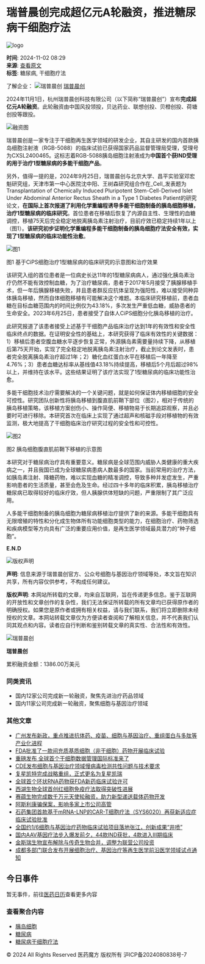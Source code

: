 # 瑞普晨创完成超亿元A轮融资，推进糖尿病干细胞疗法

![logo](https://vcdn.pharmcube.com/1672301164623_logo-2.svg)

**时间**: 2024-11-02 08:29  
**来源**: [查看原文](https://mp.weixin.qq.com/s?__biz=MzIzNDM2NzgzMA==&mid=2247579582&idx=1&sn=3ef866a59fd01c0430210bc9859e2cee&chksm=e9e493149ab80e268ec8c14b64abcd2e0c518134ac562952c713078f325a221d644318465c11&scene=0&xtrack=1)  
**标签**: 糖尿病, 干细胞疗法  

了解企业：  ![瑞普晨创](https://vcdn.pharmcube.com/drawbed/1711508728909_企业-彩色.svg) [瑞普晨创](https://investgo/company/detail/9e9b53394020242dc3465856a8d830a4)  

2024年11月1日，杭州瑞普晨创科技有限公司（以下简称“瑞普晨创”）宣布**完成超亿元A轮融资**。此轮融资由中国风投领投，贝达药业、联想创投、贝橙创投、荷塘创投等跟投。

![融资图](https://pharmcube-bydrug.oss-cn-beijing.aliyuncs.com/info/message_cn_img/cc5cedf1d4fff9323ba8c3942240fe6e.png)

瑞普晨创是一家专注于干细胞再生医学领域的研发企业，其自主研发的国内首款胰岛细胞注射液（RGB-5088）的临床试验已获得国家药品监督管理局受理，受理号为CXSL2400465。这标志着RGB-5088胰岛细胞注射液成为**中国首个获IND受理的用于治疗1型糖尿病的多能干细胞产品**。

另外，值得一提的是，2024年9月25日，瑞普晨创与北京大学、昌平实验室邓宏魁研究组，天津市第一中心医院沈中阳、王树森研究组合作在_Cell_发表题为Transplantation of Chemically Induced Pluripotent Stem-Cell-Derived Islet Under Abdominal Anterior Rectus Sheath in a Type 1 Diabetes Patient的研究论文，**在国际上首次报道了利用化学重编程诱导多能干细胞制备的胰岛细胞移植，治疗1型糖尿病的临床研究**。首位患者在移植后恢复了内源自主性、生理性的血糖调控，移植75天后完全稳定地脱离胰岛素注射治疗，目前疗效已稳定持续1年以上（图1）。**该研究初步证明化学重编程多能干细胞制备的胰岛细胞疗法安全有效，实现了1型糖尿病的临床功能性治愈**。

![图1](https://pharmcube-bydrug.oss-cn-beijing.aliyuncs.com/info/message_cn_img/d4954f405a50f41efdfc1d5b1f17d668.png)

图1 基于CiPS细胞治疗1型糖尿病的临床研究的示意图和治疗效果

该研究入组的首位患者是一位病史长达11年的1型糖尿病病人，通过强化胰岛素治疗仍然不能有效控制血糖，为了治疗糖尿病，患者于2017年5月接受了胰腺移植手术，但一年后胰腺移植失败，并且患者群反应抗体呈现为强阳性，难以接受同种异体胰岛移植，然而自体细胞移植有可能解决这个难题。本临床研究移植前，患者血糖在目标血糖范围内的时间比例仅为43.18%，多次发生严重低血糖，威胁患者的生命安全。2023年6月25日，患者接受了自体人CiPS细胞分化胰岛移植的治疗。

此研究报道了该患者接受上述基于干细胞产品临床治疗达到1年的有效性和安全性临床终点的数据。在证明安全性的基础上，本研究获得了临床有效性的关键数据：1）移植后患者空腹血糖水平逐步恢复正常，外源胰岛素需要量持续下降，从移植后第75天开始，实现了完全稳定地脱离胰岛素注射治疗，截止到论文发表时，患者完全脱离胰岛素治疗超过1年；2）糖化血红蛋白水平在移植后一年降至4.76%；3）患者血糖达标率从基线值43.18%持续提高，移植后5个月后超过98%以上，并维持在该水平。这些结果证明了该疗法实现了1型糖尿病的临床功能性治愈。

多能干细胞技术治疗需要解决的一个关键问题，就是如何保证体内移植细胞的安全可控性。研究团队创新性将胰岛移植到腹直肌前鞘下部位（图2），相对于传统的胰岛移植策略，该移植方案创伤小、操作简便、移植物易于长期追踪观察，并且必要时可进行移除。本研究首次在临床上实现了通过超声和核磁手段对移植物的有效监测，极大地提高了干细胞临床治疗研究过程的安全性和可控性。

![图2](https://pharmcube-bydrug.oss-cn-beijing.aliyuncs.com/info/message_cn_img/220c8c00b5321f325713eb2621e54187.png)

图2 胰岛细胞腹直肌前鞘下移植的示意图

本研究对于糖尿病治疗具有重要意义。糖尿病是全球范围内威胁人类健康的重大疾病之一，并且我国已成为全球糖尿病患病人数最多的国家。当前常用的治疗方法，如胰岛素注射、降糖药物，难以实现血糖的精准调控，导致多种并发症发生，严重影响患者的生活质量，甚至会危及生命。经过四十多年的临床积累，胰岛移植治疗糖尿病已取得较好的临床疗效，但人胰腺供体短缺的问题，严重限制了其广泛应用。

人多能干细胞制备的胰岛细胞为糖尿病移植治疗提供了新的来源。多能干细胞具有无限增殖的特性和分化成生物体所有功能细胞类型的能力，在细胞治疗、药物筛选和疾病模型等方向具有广泛的重要应用价值，是再生医学领域最具潜力的“种子细胞”。

**E.N.D**

![版权声明](https://pharmcube-bydrug.oss-cn-beijing.aliyuncs.com/info/message_cn_img/abe7086fb5e1fe287d75a60112acb71b.png)

**声明**: 信息来源于瑞普晨创官方、公众号细胞与基因治疗领域等处，本文旨在知识共享，所有内容仅供参考，不构成任何建议。

**版权声明**: 本网站所转载的文章，均来自互联网，旨在传递更多信息。鉴于互联网的开放性和文章创作的复杂性，我们无法保证所转载的所有文章均已获得原作者的明确授权。如果您是原作者或拥有相关权益，请与我们联系，我们将立即删除未经授权的文章。本网站转载文章仅为方便读者查阅和了解相关信息，并不代表我们认同其观点和内容。读者应自行判断和鉴别转载文章的真实性、合法性和有效性。

![瑞普晨创](https://vcdn.pharmcube.com/drawbed/1711522611012_企业@2x.png)

**瑞普晨创**

累积融资金额：1386.00万美元

### 同类资讯
-   国内12家公司完成新一轮融资，聚焦先进治疗药品领域
-   国内11家公司完成新一轮融资，聚焦细胞与基因治疗领域

### 其他文章
-   [广州发布新政，重点推进抗体药、疫苗、细胞与基因治疗、重组蛋白与多肽等产业化进程](http://mp.weixin.qq.com/s?__biz=MzIzNDM2NzgzMA==&mid=2247579526&idx=2&sn=4f2f65694700e7db90413bc47bc8bf31&chksm=e8f489bfdf8300a9a60c3d74460612bf104e53f899920ed715afe1e9921b671fa073b2cda2da&scene=21#wechat_redirect)
-   [FDA批准了一款间充质基质细胞（非干细胞）药物开展临床试验](http://mp.weixin.qq.com/s?__biz=MzIzNDM2NzgzMA==&mid=2247579526&idx=1&sn=3e37ba68fefd829d1ffb9bae9ffb8ae8&chksm=e8f489bfdf8300a98bb1580de4fb6fc209d2408bc37aead19176847e98580e0f6d8213fe3ad8&scene=21#wechat_redirect)
-   [重磅发布 全球首个干细胞数据管理国际标准来了](http://mp.weixin.qq.com/s?__biz=MzIzNDM2NzgzMA==&mid=2247579440&idx=3&sn=accd0ca4cbc418336112aae8dba3ec71&chksm=e8f48909df83001fa265533f388f3d39c62e5a54d5f348a2ac1931e8c7305e0f8121d47c347b&scene=21#wechat_redirect)
-   [CDE发布细胞与基因治疗领域慢病毒检测共性问题与技术要求](http://mp.weixin.qq.com/s?__biz=MzIzNDM2NzgzMA==&mid=2247579469&idx=3&sn=c6332c088ea7c0849e0334d9f2742b0e&chksm=e8f48974df8300621d5b6cde9e453f6477a029d5805e9abc290335729dfcda1521c1f1fa2905&scene=21#wechat_redirect)
-   [复星凯特完成战略重组，正式更名为复星凯瑞](http://mp.weixin.qq.com/s?__biz=MzIzNDM2NzgzMA==&mid=2247579440&idx=4&sn=5d35c32072c11e2002cdc7d81cdac0ed&chksm=e8f48909df83001f02889f9294dedb6aab771a2efb0b808b71da0cb3d0b815e10b1df2f560c4&scene=21#wechat_redirect)
-   [全球首个环状RNA药物获FDA新药临床试验许可](http://mp.weixin.qq.com/s?__biz=MzIzNDM2NzgzMA==&mid=2247579180&idx=2&sn=e4694e6526e7af1ce3c1609eb5f2102d&chksm=e8f48815df8301039ae99d33e629a494c17a8a450af1e424800df8cbd94b85d9fb21ba5d15e4&scene=21#wechat_redirect)
-   [西湖生物全球首创红细胞免疫疗法取得突破性进展](http://mp.weixin.qq.com/s?__biz=MzIzNDM2NzgzMA==&mid=2247579303&idx=3&sn=f392eb02b5531e82bcb975c829293c80&chksm=e8f4889edf830188aa98d4d1e83a706d12f0ec8684604c7f0a8aca97cdafad5115fa973758c7&scene=21#wechat_redirect)
-   [赛蕴生物完成数千万元天使轮融资，助力新型递送载体药物开发](http://mp.weixin.qq.com/s?__biz=MzIzNDM2NzgzMA==&mid=2247579210&idx=3&sn=aa30668560d831c7abd5997466272ccc&chksm=e8f48873df830165b483a041cd152ab8160a6f9dfc64f8c93c2685f468a26e33536e0a96e749&scene=21#wechat_redirect)
-   [阿斯利康骗保案，影响多家上市公司高管](http://mp.weixin.qq.com/s?__biz=MzIzNDM2NzgzMA==&mid=2247579180&idx=1&sn=a87d55ce601633e07780bbcf006aca4e&chksm=e8f48815df830103285c3f3c7d92bafc6a8f0972ade2637de5a083083e70ed24e06da806cc9a&scene=21#wechat_redirect)
-   [石药集团首款基于mRNA-LNP的CAR-T细胞疗法（SYS6020）再获新适应症临床试验批准](http://mp.weixin.qq.com/s?__biz=MzIzNDM2NzgzMA==&mid=2247579158&idx=2&sn=de1931378b64ed41d00d859918459dbe&chksm=e8f4882fdf83013952bea966c548c5d850b979283afa5a72857fe6ceba99abf1f2defb26fd6e&scene=21#wechat_redirect)
-   [全国约1/6细胞与基因治疗药物临床试验项目落地张江，创新成果“井喷”](http://mp.weixin.qq.com/s?__biz=MzIzNDM2NzgzMA==&mid=2247579158&idx=1&sn=fb8fa6eaae2e628af0a9bc55ef3192e0&chksm=e8f4882fdf8301392a091e72c961ac45c8901b3a401cd8e6a3e6d827ead268cafc473c40afb1&scene=21#wechat_redirect)
-   [国内AAV基因疗法步入爆发前夕，44款IND获批，4款进入III期临床](http://mp.weixin.qq.com/s?__biz=MzIzNDM2NzgzMA==&mid=2247579054&idx=1&sn=b59aa0705ddd7fc92e786967dc75ce18&chksm=e8f48b97df8302814d023d8d7b48dd22a554d8a61625066c6663f6d34d70b768bddbb7cacbd1&scene=21#wechat_redirect)
-   [金斯瑞生物宣布解除与传奇生物合并，调整为联营公司投资](http://mp.weixin.qq.com/s?__biz=MzIzNDM2NzgzMA==&mid=2247578984&idx=1&sn=61dba50c6825b1e902bf239f4d855ffa&chksm=e8f48b51df83024791a930dc1e5367b4a5a2ce6b56f83d13bfb88f23fce169443c3e717eda72&scene=21#wechat_redirect)
-   [成都多部门联合发布开展细胞治疗、基因治疗等再生医学前沿医学领域试点通知](http://mp.weixin.qq.com/s?__biz=MzIzNDM2NzgzMA==&mid=2247578849&idx=3&sn=3fa2bdcbc0692d350a724365c28ad08d&chksm=e8f48ad8df8303ced30f756a01d4f378fca2d996ebcec9cb0713364eb32a42989b7e2ac986ee&scene=21#wechat_redirect)

## 今日事件
暂无事件，前往[医药日历](https://bydrug.pharmcube.com/calendar)查看更多内容

### 查看聚合内容
- [胰岛细胞](https://bydrug.pharmcube.com/news/summary/tag/%E8%83%B0%E5%B2%9B%E7%BB%86%E8%83%9E)
- [糖尿病](https://bydrug.pharmcube.com/news/summary/tag/%E7%B3%96%E5%B0%BF%E7%97%85)
- [糖尿病干细胞疗法](https://bydrug.pharmcube.com/news/summary/tag/%E7%B3%96%E5%B0%BF%E7%97%85%E5%B9%B2%E7%BB%86%E8%83%9C%E7%96%AB%E6%B3%95)

© 2024 All Rights Reserved 医药魔方 版权所有 沪ICP备2024080838号-7